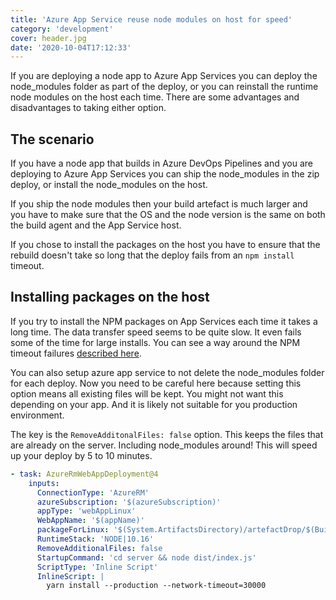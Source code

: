 ```yaml
---
title: 'Azure App Service reuse node modules on host for speed'
category: 'development'
cover: header.jpg
date: '2020-10-04T17:12:33'
---
```


If you are deploying a node app to Azure App Services you can deploy the node_modules folder as part of the deploy, or you can reinstall the runtime node modules on the host each time. There are some advantages and disadvantages to taking either option.

<!-- end excerpt -->

## The scenario

If you have a node app that builds in Azure DevOps Pipelines and you are deploying to Azure App Services you can ship the node_modules in the zip deploy, or install the node_modules on the host.

If you ship the node modules then your build artefact is much larger and you have to make sure that the OS and the node version is the same on both the build agent and the App Service host.

If you chose to install the packages on the host you have to ensure that the rebuild doesn't take so long that the deploy fails from an `npm install` timeout.

## Installing packages on the host

If you try to install the NPM packages on App Services each time it takes a long time. The data transfer speed seems to be quite slow. It even fails some of the time for large installs. You can see a way around the NPM timeout failures [described here](https://www.darraghoriordan.com/2019/10/29/npm-timeout-deploying-node-app-azure-app-service/).

You can also setup azure app service to not delete the node_modules folder for each deploy. Now you need to be careful here because setting this option means all existing files will be kept. You might not want this depending on your app. And it is likely not suitable for you production environment.

The key is the `RemoveAdditonalFiles: false` option. This keeps the files that are already on the server. Including node_modules around! This will speed up your deploy by 5 to 10 minutes.

```yaml
- task: AzureRmWebAppDeployment@4
    inputs:
      ConnectionType: 'AzureRM'
      azureSubscription: '$(azureSubscription)'
      appType: 'webAppLinux'
      WebAppName: '$(appName)'
      packageForLinux: '$(System.ArtifactsDirectory)/artefactDrop/$(Build.BuildId).zip'
      RuntimeStack: 'NODE|10.16'
      RemoveAdditionalFiles: false
      StartupCommand: 'cd server && node dist/index.js'
      ScriptType: 'Inline Script'
      InlineScript: |
        yarn install --production --network-timeout=30000
```
